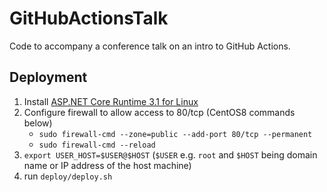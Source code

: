 # GitHubActionsTalk
Code to accompany a conference talk on an intro to GitHub Actions.

## Deployment

1. Install [ASP.NET Core Runtime 3.1 for Linux](https://dotnet.microsoft.com/download/dotnet-core/3.1)
1. Configure firewall to allow access to 80/tcp (CentOS8 commands below)
    * `sudo firewall-cmd --zone=public --add-port 80/tcp --permanent`
    * `sudo firewall-cmd --reload`
1. `export USER_HOST=$USER@$HOST` (`$USER` e.g. `root` and `$HOST` being domain name or IP address of the host machine)
1. run `deploy/deploy.sh`
